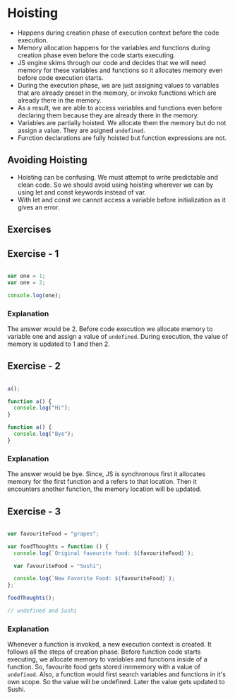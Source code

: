# Hoisting

- Happens during creation phase of execution context before the code execution.
- Memory allocation happens for the variables and functions during creation phase even before the code starts executing.
- JS engine skims through our code and decides that we will need memory for these variables and functions so it allocates memory even before code execution starts.
- During the execution phase, we are just assigning values to variables that are already preset in the memory, or invoke functions which are already there in the memory.
- As a result, we are able to access variables and functions even before declaring them because they are already there in the memory.
- Variables are partially hoisted. We allocate them the memory but do not assign a value. They are asigned `undefined`.
- Function declarations are fully hoisted but function expressions are not.

## Avoiding Hoisting

- Hoisting can be confusing. We must attempt to write predictable and clean code. So we should avoid using hoisting wherever we can by using let and const keywords instead of var.
- With let and const we cannot access a variable before initialization as it gives an error.

## Exercises

## Exercise - 1

```javascript

var one = 1;
var one = 2;

console.log(one);

```
### Explanation

The answer would be 2. Before code execution we allocate memory to variable one and assign a value of `undefined`. During execution, the value of memory is updated to 1 and then 2.


## Exercise - 2

```javascript

a();

function a() {
  console.log("Hi");
}

function a() {
  console.log("Bye");
}

```
### Explanation

The answer would be bye. Since, JS is synchronous first it allocates memory for the first function and a refers to that location. Then it encounters another function, the memory location will be updated. 


## Exercise - 3

```javascript

var favouriteFood = "grapes";

var foodThoughts = function () {
  console.log(`Original favourite food: ${favouriteFood}`);

  var favouriteFood = "Sushi";

  console.log(`New Favorite Food: ${favouriteFood}`);
};

foodThoughts();

// undefined and Sushi

```
### Explanation

Whenever a function is invoked, a new execution context is created. It follows all the steps of creation phase. Before function code starts executing, we allocate memory to variables and functions inside of a function.
So, favourite food gets stored innmemory with a value of `undefined`.
Also, a function would first search variables and functions in it's own scope. So the value will be undefined. Later the value gets updated to Sushi.

